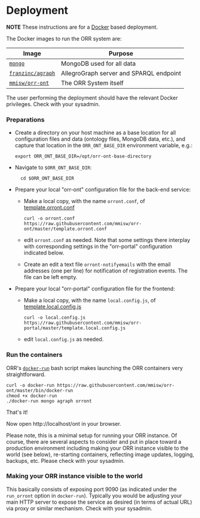 # Deployment

**NOTE** These instructions are for a [Docker](https://www.docker.com/products/docker-engine)
based deployment.

The Docker images to run the ORR system are:

| Image                                       |  Purpose |
|---------------------------------------------|---------------------------|
| [`mongo`](https://hub.docker.com/_/mongo/)  | MongoDB used for all data |
| [`franzinc/agraph`](https://hub.docker.com/r/franzinc/agraph/) | AllegroGraph server and SPARQL endpoint |
| [`mmisw/orr-ont`](https://hub.docker.com/r/mmisw/orr-ont/)   | The ORR System itself |

The user performing the deployment should have the relevant Docker privileges.
Check with your sysadmin.


### Preparations

- Create a directory on your host machine as a base location for all
  configuration files and data (ontology files, MongoDB data, etc.),
  and capture that location in the `ORR_ONT_BASE_DIR` environment variable, e.g.:

      export ORR_ONT_BASE_DIR=/opt/orr-ont-base-directory
    
- Navigate to `$ORR_ONT_BASE_DIR`:

        cd $ORR_ONT_BASE_DIR
    
- Prepare your local "orr-ont" configuration file for the back-end service:
  - Make a local copy, with the name `orront.conf`, of
    [template.orront.conf](https://raw.githubusercontent.com/mmisw/orr-ont/master/template.orront.conf)
    
        curl -o orront.conf https://raw.githubusercontent.com/mmisw/orr-ont/master/template.orront.conf
    
  - edit `orront.conf` as needed.
    Note that some settings there interplay with corresponding settings in the "orr-portal" configuration
    indicated below.
    
  - Create an edit a text file `orront-notifyemails` with the email addresses (one per line) for
    notification of registration events. The file can be left empty.
    
- Prepare your local "orr-portal" configuration file for the frontend:
  - Make a local copy, with the name `local.config.js`, of
    [template.local.config.js](https://raw.githubusercontent.com/mmisw/orr-portal/master/template.local.config.js)
    
        curl -o local.config.js https://raw.githubusercontent.com/mmisw/orr-portal/master/template.local.config.js
    
  - edit `local.config.js` as needed.
    

### Run the containers

ORR's [`docker-run`](https://raw.githubusercontent.com/mmisw/orr-ont/master/bin/docker-run)
bash script makes launching the ORR containers very straightforward.

    curl -o docker-run https://raw.githubusercontent.com/mmisw/orr-ont/master/bin/docker-run
    chmod +x docker-run
    ./docker-run mongo agraph orront

That's it!

Now open http://localhost/ont in your browser.

Please note, this is a minimal setup for running your ORR instance.
Of course, there are several aspects to consider and put in place toward a production
environment including making your ORR instance visible to the world (see below),
re-starting containers, reflecting image updates, logging, backups, etc.
Please check with your sysadmin.
 

### Making your ORR instance visible to the world

This basically consists of exposing port 9090 (as indicated under the `run_orront` option in `docker-run`).
Typically you would be adjusting your main HTTP server to expose the service as desired (in terms of
actual URL) via proxy or similar mechanism.
Check with your sysadmin.
